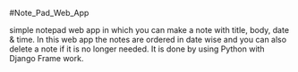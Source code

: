 #Note_Pad_Web_App

simple notepad web app in which you can make a note with title, body, date & time. In this web app the notes are ordered in date wise and you can also delete a note if it is no longer needed. It is done by using Python with Django Frame work.
